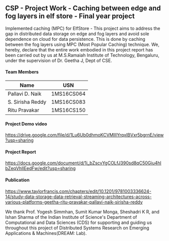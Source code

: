 ## CSP - Project Work - Caching between edge and fog layers in elf store - Final year project 
Implemented caching (MPC) for ElfStore - This project aims to address the gap in distributed data storage on edge and fog layers and avoid sole dependence on cloud for data persistence. This is done by caching between the fog layers using MPC (Most Popular Caching) technique. We, hereby, declare that the entire work embodied in this project report has been carried out by us at M.S.Ramaiah Institute of Technology, Bengaluru, under the supervision of Dr. Geetha J, Dept of CSE. 

#### Team Members

| Name  | USN |
| ------------- | ------------- |
| Pallavi D. Naik  | 1MS16CS064  |
| S. Sirisha Reddy   | 1MS16CS083 |
| Ritu Pravakar  | 1MS16CS150  |


#### Project Demo video 

https://drive.google.com/file/d/1Lu6Ub0dhmoKCVMlIlYrqxIBVxr5bgrnE/view?usp=sharing

#### Project Report 

https://docs.google.com/document/d/1i_bZscvYgCOLfJ390sd8qC50Giu4hIbZeqVhIlEedFw/edit?usp=sharing

#### Publication 

https://www.taylorfrancis.com/chapters/edit/10.1201/9781003336624-14/study-data-storage-data-retrieval-streaming-architectures-across-various-platforms-geetha-ritu-pravakar-pallavi-naik-sirisha-reddy


We thank Prof. Yogesh Simmhan, Sumit Kumar Monga, Sheshadri K R, and Ishan Sharma of the Indian Institute of Science's Department of Computational and Data Sciences (CDS) for supporting and guiding us throughout this project of Distributed Systems Research on Emerging Applications & Machines(DREAM: Lab).

